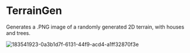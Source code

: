 # TerrainGen
Generates a .PNG image of a randomly generated 2D terrain, with houses and trees.

![183541923-0a3b1d7f-6131-44f9-acd4-a1ff32870f3e](https://github.com/yuliaset/TerrainGen/assets/141797202/799c6fd8-9026-4af3-9ee1-23be126d07c7)
